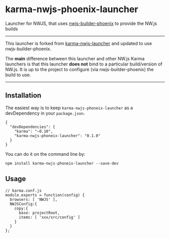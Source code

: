 # karma-nwjs-phoenix-launcher

Launcher for NWJS, that uses [nwjs-builder-phoenix](https://github.com/evshiron/nwjs-builder-phoenix/) to provide the NW.js builds

---

This launcher is forked from [karma-nwjs-launcher](https://github.com/vicwang163/karma-nwjs-launcher) and updated to use nwjs-builder-phoenix.

The **main** difference between this launcher and other NW.js Karma launchers is that this launcher **does not** bind to a particular build/version of NW.js. It is up to the project to configure (via nwjs-builder-phoenix) the build to use.

---


## Installation

The easiest way is to keep `karma-nwjs-phoneix-launcher` as a devDependency in your `package.json`.


    {
      "devDependencies": {
        "karma": "~0.10",
        "karma-nwjs-phoneix-launcher": "0.1.0"
      }
    }


You can do it on the command line by:

    npm install karma-nwjs-phoneix-launcher --save-dev

## Usage

    // karma.conf.js
    module.exports = function(config) {
      browsers: [ 'NWJS' ],
      NWJSConfig:{
        copy:{
          base: projectRoot,
          items: [ 'xxx/src/config' ]
        }
      }
    };
